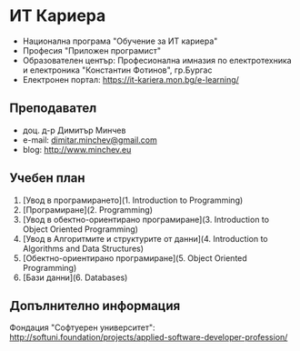 # ИТ Кариера
- Национална програма "Обучение за ИТ кариера"
- Професия "Приложен програмист" 
- Образователен център: Професионална имназия по електротехника и електроника "Константин Фотинов", гр.Бургас  
- Електронен портал: https://it-kariera.mon.bg/e-learning/

## Преподавател
- доц. д-р Димитър Минчев
- e-mail: dimitar.minchev@gmail.com 
- blog: http://www.minchev.eu

## Учебен план
1. [Увод в програмирането](1. Introduction to Programming)
2. [Програмиране](2. Programming)
3. [Увод в обектно-ориентирано програмиране](3. Introduction to Object Oriented Programming)
4. [Увод в Алгоритмите и структурите от данни](4. Introduction to Algorithms and Data Structures)
5. [Обектно-ориентирано програмиране](5. Object Oriented Programming)
6. [Бази данни](6. Databases)

## Допълнително информация
Фондация "Софтуерен университет": http://softuni.foundation/projects/applied-software-developer-profession/




